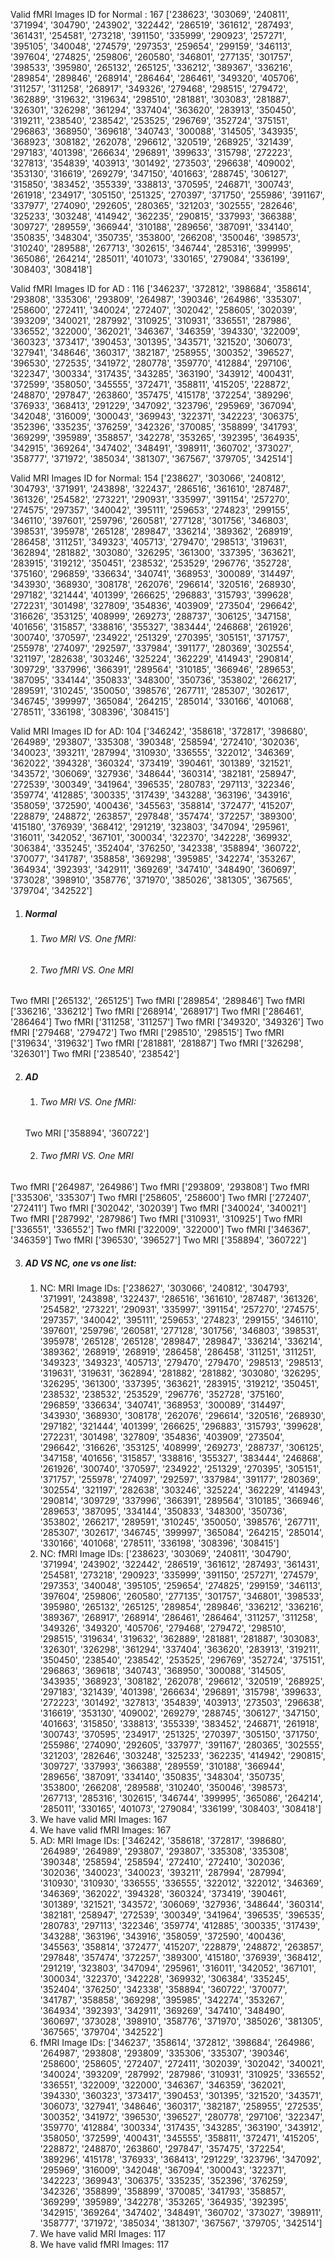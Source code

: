 Valid fMRI Images ID for Normal :
167
['238623', '303069', '240811', '371994', '304790', '243902', '322442', '286519', '361612', '287493', '361431', '254581', '273218', '391150', '335999', '290923', '257271', '395105', '340048', '274579', '297353', '259654', '299159', '346113', '397604', '274825', '259806', '260580', '346801', '277135', '301757', '398533', '395980', '265132', '265125', '336212', '389367', '336216', '289854', '289846', '268914', '286464', '286461', '349320', '405706', '311257', '311258', '268917', '349326', '279468', '298515', '279472', '362889', '319632', '319634', '298510', '281881', '303083', '281887', '326301', '326298', '361294', '337404', '363620', '283913', '350450', '319211', '238540', '238542', '253525', '296769', '352724', '375151', '296863', '368950', '369618', '340743', '300088', '314505', '343935', '368923', '308182', '262078', '296612', '320519', '268925', '321439', '297183', '401398', '266634', '296891', '399633', '315798', '272223', '327813', '354839', '403913', '301492', '273503', '296638', '409002', '353130', '316619', '269279', '347150', '401663', '288745', '306127', '315850', '383452', '355339', '338813', '370595', '246871', '300743', '261918', '234917', '305150', '251325', '270397', '371750', '255986', '391167', '337977', '274090', '292605', '280365', '321203', '302555', '282646', '325233', '303248', '414942', '362235', '290815', '337993', '366388', '309727', '289559', '366944', '310188', '289656', '387091', '334140', '350835', '348304', '350735', '353800', '266208', '350046', '398573', '310240', '289588', '267713', '302615', '346744', '285316', '399995', '365086', '264214', '285011', '401073', '330165', '279084', '336199', '308403', '308418']


Valid fMRI Images ID for AD :
116
['346237', '372812', '398684', '358614', '293808', '335306', '293809', '264987', '390346', '264986', '335307', '258600', '272411', '340024', '272407', '302042', '258605', '302039', '393209', '340021', '287992', '310925', '310931', '336551', '287986', '336552', '322000', '362021', '346367', '346359', '394330', '322009', '360323', '373417', '390453', '301395', '343571', '321520', '306073', '327941', '348646', '360317', '382187', '258955', '300352', '396527', '396530', '272535', '341972', '280778', '359770', '412884', '297106', '322347', '300334', '317435', '343285', '363190', '343912', '400431', '372599', '358050', '345555', '372471', '358811', '415205', '228872', '248870', '297847', '263860', '357475', '415178', '372254', '389296', '376933', '368413', '291229', '347092', '323796', '295969', '367094', '342048', '316009', '300043', '369943', '322371', '342223', '306375', '352396', '335235', '376259', '342326', '370085', '358899', '341793', '369299', '395989', '358857', '342278', '353265', '392395', '364935', '342915', '369264', '347402', '348491', '398911', '360702', '373027', '358777', '371972', '385034', '381307', '367567', '379705', '342514']

Valid MRI Images ID for Normal:
154
['238627', '303066', '240812', '304793', '371991', '243898', '322437', '286516', '361610', '287487', '361326', '254582', '273221', '290931', '335997', '391154', '257270', '274575', '297357', '340042', '395111', '259653', '274823', '299155', '346110', '397601', '259796', '260581', '277128', '301756', '346803', '398531', '395978', '265128', '289847', '336214', '389362', '268919', '286458', '311251', '349323', '405713', '279470', '298513', '319631', '362894', '281882', '303080', '326295', '361300', '337395', '363621', '283915', '319212', '350451', '238532', '253529', '296776', '352728', '375160', '296859', '336634', '340741', '368953', '300089', '314497', '343930', '368930', '308178', '262076', '296614', '320516', '268930', '297182', '321444', '401399', '266625', '296883', '315793', '399628', '272231', '301498', '327809', '354836', '403909', '273504', '296642', '316626', '353125', '408999', '269273', '288737', '306125', '347158', '401656', '315857', '338816', '355327', '383444', '246868', '261926', '300740', '370597', '234922', '251329', '270395', '305151', '371757', '255978', '274097', '292597', '337984', '391177', '280369', '302554', '321197', '282638', '303246', '325224', '362229', '414943', '290814', '309729', '337996', '366391', '289564', '310185', '366946', '289653', '387095', '334144', '350833', '348300', '350736', '353802', '266217', '289591', '310245', '350050', '398576', '267711', '285307', '302617', '346745', '399997', '365084', '264215', '285014', '330166', '401068', '278511', '336198', '308396', '308415']

Valid MRI Images ID for AD:
104
['346242', '358618', '372817', '398680', '264989', '293807', '335308', '390348', '258594', '272410', '302036', '340023', '393211', '287994', '310930', '336555', '322012', '346369', '362022', '394328', '360324', '373419', '390461', '301389', '321521', '343572', '306069', '327936', '348644', '360314', '382181', '258947', '272539', '300349', '341964', '396535', '280783', '297113', '322346', '359774', '412885', '300335', '317439', '343288', '363196', '343916', '358059', '372590', '400436', '345563', '358814', '372477', '415207', '228879', '248872', '263857', '297848', '357474', '372257', '389300', '415180', '376939', '368412', '291219', '323803', '347094', '295961', '316011', '342052', '367101', '300034', '322370', '342228', '369932', '306384', '335245', '352404', '376250', '342338', '358894', '360722', '370077', '341787', '358858', '369298', '395985', '342274', '353267', '364934', '392393', '342911', '369269', '347410', '348490', '360697', '373028', '398910', '358776', '371970', '385026', '381305', '367565', '379704', '342522']


1. ##### Normal
   1. ###### Two MRI VS. One fMRI:

   2. ###### Two fMRI VS. One MRI
Two fMRI
['265132', '265125']
Two fMRI
['289854', '289846']
Two fMRI
['336216', '336212']
Two fMRI
['268914', '268917']
Two fMRI
['286461', '286464']
Two fMRI
['311258', '311257']
Two fMRI
['349320', '349326']
Two fMRI
['279468', '279472']
Two fMRI
['298510', '298515']
Two fMRI
['319634', '319632']
Two fMRI
['281881', '281887']
Two fMRI
['326298', '326301']
Two fMRI
['238540', '238542']

2. ##### AD
   1. ###### Two MRI VS. One fMRI:
   Two MRI
   ['358894', '360722']


   2. ###### Two fMRI VS. One MRI
Two fMRI
['264987', '264986']
Two fMRI
['293809', '293808']
Two fMRI
['335306', '335307']
Two fMRI
['258605', '258600']
Two fMRI
['272407', '272411']
Two fMRI
['302042', '302039']
Two fMRI
['340024', '340021']
Two fMRI
['287992', '287986']
Two fMRI
['310931', '310925']
Two fMRI
['336551', '336552']
Two fMRI
['322009', '322000']
Two fMRI
['346367', '346359']
Two fMRI
['396530', '396527']
Two MRI
['358894', '360722']



3. ##### AD VS NC, one vs one list:
   1. NC: MRI Image IDs:
['238627', '303066', '240812', '304793', '371991', '243898', '322437', '286516', '361610', '287487', '361326', '254582', '273221', '290931', '335997', '391154', '257270', '274575', '297357', '340042', '395111', '259653', '274823', '299155', '346110', '397601', '259796', '260581', '277128', '301756', '346803', '398531', '395978', '265128', '265128', '289847', '289847', '336214', '336214', '389362', '268919', '268919', '286458', '286458', '311251', '311251', '349323', '349323', '405713', '279470', '279470', '298513', '298513', '319631', '319631', '362894', '281882', '281882', '303080', '326295', '326295', '361300', '337395', '363621', '283915', '319212', '350451', '238532', '238532', '253529', '296776', '352728', '375160', '296859', '336634', '340741', '368953', '300089', '314497', '343930', '368930', '308178', '262076', '296614', '320516', '268930', '297182', '321444', '401399', '266625', '296883', '315793', '399628', '272231', '301498', '327809', '354836', '403909', '273504', '296642', '316626', '353125', '408999', '269273', '288737', '306125', '347158', '401656', '315857', '338816', '355327', '383444', '246868', '261926', '300740', '370597', '234922', '251329', '270395', '305151', '371757', '255978', '274097', '292597', '337984', '391177', '280369', '302554', '321197', '282638', '303246', '325224', '362229', '414943', '290814', '309729', '337996', '366391', '289564', '310185', '366946', '289653', '387095', '334144', '350833', '348300', '350736', '353802', '266217', '289591', '310245', '350050', '398576', '267711', '285307', '302617', '346745', '399997', '365084', '264215', '285014', '330166', '401068', '278511', '336198', '308396', '308415']
    2. NC: fMRI Image IDs:
['238623', '303069', '240811', '304790', '371994', '243902', '322442', '286519', '361612', '287493', '361431', '254581', '273218', '290923', '335999', '391150', '257271', '274579', '297353', '340048', '395105', '259654', '274825', '299159', '346113', '397604', '259806', '260580', '277135', '301757', '346801', '398533', '395980', '265132', '265125', '289854', '289846', '336212', '336216', '389367', '268917', '268914', '286461', '286464', '311257', '311258', '349326', '349320', '405706', '279468', '279472', '298510', '298515', '319634', '319632', '362889', '281881', '281887', '303083', '326301', '326298', '361294', '337404', '363620', '283913', '319211', '350450', '238540', '238542', '253525', '296769', '352724', '375151', '296863', '369618', '340743', '368950', '300088', '314505', '343935', '368923', '308182', '262078', '296612', '320519', '268925', '297183', '321439', '401398', '266634', '296891', '315798', '399633', '272223', '301492', '327813', '354839', '403913', '273503', '296638', '316619', '353130', '409002', '269279', '288745', '306127', '347150', '401663', '315850', '338813', '355339', '383452', '246871', '261918', '300743', '370595', '234917', '251325', '270397', '305150', '371750', '255986', '274090', '292605', '337977', '391167', '280365', '302555', '321203', '282646', '303248', '325233', '362235', '414942', '290815', '309727', '337993', '366388', '289559', '310188', '366944', '289656', '387091', '334140', '350835', '348304', '350735', '353800', '266208', '289588', '310240', '350046', '398573', '267713', '285316', '302615', '346744', '399995', '365086', '264214', '285011', '330165', '401073', '279084', '336199', '308403', '308418']
    3. We have valid MRI Images: 167
    4. We have valid fMRI Images: 167
    5. AD: MRI Image IDs:
['346242', '358618', '372817', '398680', '264989', '264989', '293807', '293807', '335308', '335308', '390348', '258594', '258594', '272410', '272410', '302036', '302036', '340023', '340023', '393211', '287994', '287994', '310930', '310930', '336555', '336555', '322012', '322012', '346369', '346369', '362022', '394328', '360324', '373419', '390461', '301389', '321521', '343572', '306069', '327936', '348644', '360314', '382181', '258947', '272539', '300349', '341964', '396535', '396535', '280783', '297113', '322346', '359774', '412885', '300335', '317439', '343288', '363196', '343916', '358059', '372590', '400436', '345563', '358814', '372477', '415207', '228879', '248872', '263857', '297848', '357474', '372257', '389300', '415180', '376939', '368412', '291219', '323803', '347094', '295961', '316011', '342052', '367101', '300034', '322370', '342228', '369932', '306384', '335245', '352404', '376250', '342338', '358894', '360722', '370077', '341787', '358858', '369298', '395985', '342274', '353267', '364934', '392393', '342911', '369269', '347410', '348490', '360697', '373028', '398910', '358776', '371970', '385026', '381305', '367565', '379704', '342522']
     6. fMRI Image IDs:
['346237', '358614', '372812', '398684', '264986', '264987', '293808', '293809', '335306', '335307', '390346', '258600', '258605', '272407', '272411', '302039', '302042', '340021', '340024', '393209', '287992', '287986', '310931', '310925', '336552', '336551', '322009', '322000', '346367', '346359', '362021', '394330', '360323', '373417', '390453', '301395', '321520', '343571', '306073', '327941', '348646', '360317', '382187', '258955', '272535', '300352', '341972', '396530', '396527', '280778', '297106', '322347', '359770', '412884', '300334', '317435', '343285', '363190', '343912', '358050', '372599', '400431', '345555', '358811', '372471', '415205', '228872', '248870', '263860', '297847', '357475', '372254', '389296', '415178', '376933', '368413', '291229', '323796', '347092', '295969', '316009', '342048', '367094', '300043', '322371', '342223', '369943', '306375', '335235', '352396', '376259', '342326', '358899', '358899', '370085', '341793', '358857', '369299', '395989', '342278', '353265', '364935', '392395', '342915', '369264', '347402', '348491', '360702', '373027', '398911', '358777', '371972', '385034', '381307', '367567', '379705', '342514']
     7. We have valid MRI Images: 117
     8. We have valid fMRI Images: 117


